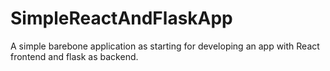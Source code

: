 # SimpleReactAndFlaskApp
A simple barebone application as starting for developing an app with React frontend and flask as backend.
